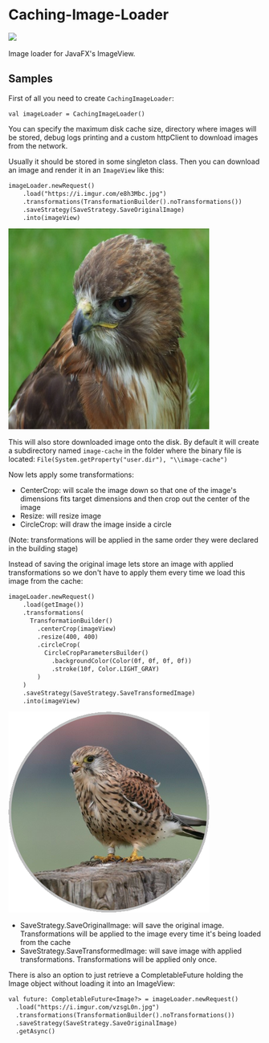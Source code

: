 # Caching-Image-Loader
[![](https://jitpack.io/v/K1rakishou/Caching-Image-Loader.svg)](https://jitpack.io/#K1rakishou/Caching-Image-Loader)

Image loader for JavaFX's ImageView.

Samples
---

First of all you need to create `CachingImageLoader`:

```
val imageLoader = CachingImageLoader()
```
You can specify the maximum disk cache size, directory where images will be stored, 
debug logs printing and a custom httpClient to download images from the network.

Usually it should be stored in some singleton class.
Then you can download an image and render it in an `ImageView` like this:

```
imageLoader.newRequest()
    .load("https://i.imgur.com/e8h3Mbc.jpg")
    .transformations(TransformationBuilder().noTransformations())
    .saveStrategy(SaveStrategy.SaveOriginalImage)
    .into(imageView)
```

![Result](https://github.com/K1rakishou/Caching-Image-Loader/blob/master/art/default_result.jpg)

This will also store downloaded image onto the disk. 
By default it will create a subdirectory named `image-cache` in the folder 
where the binary file is located:
`File(System.getProperty("user.dir"), "\\image-cache")`


Now lets apply some transformations:
- CenterCrop: will scale the image down so that one of the image's dimensions 
fits target dimensions and then crop out the center of the image
- Resize: will resize image
- CircleCrop: will draw the image inside a circle 

(Note: transformations will be applied in the same order they were declared in the building stage)

Instead of saving the original image lets store an image with applied transformations 
so we don't have to apply them every time we load this image from the cache:

```
imageLoader.newRequest()
    .load(getImage())
    .transformations(
      TransformationBuilder()
        .centerCrop(imageView)
        .resize(400, 400)
        .circleCrop(
          CircleCropParametersBuilder()
            .backgroundColor(Color(0f, 0f, 0f, 0f))
            .stroke(10f, Color.LIGHT_GRAY)
        )
    )
    .saveStrategy(SaveStrategy.SaveTransformedImage)
    .into(imageView)
```
![Result](https://github.com/K1rakishou/Caching-Image-Loader/blob/master/art/circle_crop_result.png)

- SaveStrategy.SaveOriginalImage: will save the original image. Transformations will be applied to the image
every time it's being loaded from the cache 
- SaveStrategy.SaveTransformedImage: will save image with applied transformations. Transformations 
will be applied only once. 

There is also an option to just retrieve a CompletableFuture holding the Image 
object without loading it into an ImageView:

```
val future: CompletableFuture<Image?> = imageLoader.newRequest()
  .load("https://i.imgur.com/vzsgL0n.jpg")
  .transformations(TransformationBuilder().noTransformations())
  .saveStrategy(SaveStrategy.SaveOriginalImage)
  .getAsync()
```